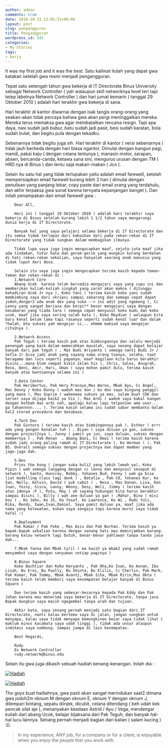 ```yaml
---
author: admin
comments: true
date: 2010-10-31 12:05:51+00:00
layout: post
slug: pengangguran
title: Pengangguran
wordpress_id: 545
categories:
- My Stories
tags:
- kerja
---
```


It was my first job and it was the best. Satu kalimat itulah yang dapat gwa katakan setelah gwa resmi menjadi pengangguran.

Tepat satu setengah tahun gwa bekerja di IT Directorate Binus University sebagai Network Controller ( yah walaupun skill networknya level teri tapi tetep labelnya Network Controller ) dan hari jumat kemarin ( tanggal 29 Oktober 2010 ) adalah hari terakhir gwa bekerja di sana.

Hari terakhir di kantor diwarnai dengan isak tangis orang-orang yang seakan-akan tidak percaya bahwa gwa akan pergi meninggalkan mereka. Mereka terus memaksa gwa agar membatalkan rencana resign. Tapi apa daya, nasi sudah jadi bubur, batu sudah jadi pasir, besi sudah karatan, bola sudah bulat, dan begitu pula dengan tekadku.

Sebenarnya tidak begitu juga sih. Hari terakhir di kantor ( versi sebenarnya ) tidak jauh berbeda dengan hari biasa ngantor. Dimulai dengan bangun pagi, mandi, pakai baju ( dengan celana tentunya ), manasin motor, sarapan, absen, bercanda-canda, ketawa sana sini, mengurus urusan dengan TM ( HRD nya di Binus ) dan tentu saja makan-makan ( Jco ).

Selain itu satu hal yang tidak terlupakan yaitu adalah email farewell, setelah mempersiapkan email farewell kurang lebih 2 hari ( dimulai dengan penulisan yang panjang lebar, copy paste dari email orang yang terdahulu, dan akhir terpaksa gwa sunat karena ternyata kepanjangan banget ). Dan inilah penampakan dari email farewell gwa :

``` text    
    Dear All,
    
    Hari ini ( tanggal 29 Oktober 2010 ) adalah hari terakhir saya bekerja di Binus setelah kurang lebih 1 1/2 tahun saya mengarungi dunia kerja di IT Directorate.
    
    Banyak hal yang saya pelajari selama bekerja di IT Directorate dan itu semua tidak terlepas dari kebaikan dari pada rekan-rekan di IT Directorate yang tidak sungkan dalam membagikan ilmunya.
    
    Tidak lupa saya juga ingin mengucapkan maaf, sejuta-juta maaf jika ada tindakan, tutur kata dan gerak-gerik yang mungkin kurang berkenan di hati rekan-rekan sekalian, saya hanyalah seorang anak manusia yang tidak luput dari dosa.
    
    Selain itu saya juga ingin mengucapkan terima kasih kepada teman-teman dan rekan-rekan di :
    1.Network Core
    Abang Ucok  karena telah bersedia mengajari saya yang cupu ini dan memberikan kuliah-kuliah singkat yang sarat akan makna ( ditunggu kehadiran Ucok Jr nya ), Koko Yani ( terima kasih koko yani sudah membimbing saya dari skripsi sampai sekarang dan semoga cepat dapat jodoh,denger2 ada anak dev yang suka --> ini adit yang ngomong ), Cc Lenny yang sangat berjasa dan berpi** besar mengajari saya dengan kesabaran yang tiada tara ( semoga cepat menyusul koko budi dan koko ucok, maaf jika saya sering salah kata ), Koko Maydian ( walaupun kita baru kenal belum lama tapi rasanya seperti sudah kenal luar dan dalam *halah, btw sukses yah mengejar si... ehmmm maksud saya mengejar cita2nya ).
    
    2.Network Access
    Pak Teguh ( terima kasih pak atas bimbingannya dan selalu menjadi penengah yang baik dalam memecahkan masalah, saya senang dapat belajar banyak dari pak teguh ) , Mas Budi Ariyanto ( semoga nanti Budi Jr / Sofia Jr bisa jadi anak yang sayang sama orang tuanya, soleha, taat beragama dan lucu seperti papanya. maaf kegilaan kita harus berakhir disini...mana blom sempat bikin iklan hix ), Chris, Sales, Anugrah, Reza, Deni, Amir, Hari, Oman ( saya mohon pamit dulu, terima kasih banyak atas bantuannya selama ini )
    
    3.Data Center
    Pak Heribertus, Pak Hery Pracoyo,Mas Warno, Mbak Ayu, Cc Angel, Mas Donny / Koko Donny ( waduh mas don / ko don saya bingung panggil yang mana ), Mas Suprie ( wakeeeee sukses ya mas, salam buat CDK dan server saya dijaga baik2 ya hix ), Mas Ardi ( waduh saya bakal kangen dengan kotbah mas ardi neh, apalagi kalau lagi telpon2an ama user... ga tahannnnn.... ). Terima kasih selama ini sudah sabar membantu dalam hal2 stored procedure dan database.
    
    4.Tech Dev
    Pak Gintoro ( terima kasih atas bimbingannya pak ), Esther ( errr ada yang pengen kenalan tuh ) , Biyan ( saya duluan ya gan, sukses dengan project2nya ), Junny ( pamit ya jun, saya duluan, sukses dengan membernya ) , Pak Renan  , Abang Bani, Cc Dewi ( terima kasih karena sudah jadi orang paling ramah di IT Directorate ), Ko Herman ( ), Pak BS. Overall semoga sukses dengan projectnya dan dapat member yang jago-jago dah.
    
    5.Dev
    Prins the kong ( jangan suka buli2 yang lebih lemah ya), Koko Pipin ( wah semoga langgeng dengan cc lenny dan menyusul sesepuh di network ), Santo, Hunvrey, Robby, Yohanes Bud, Fenny ( wah ga bisa liat modelling class lagi donk ) , Natalia , Pak CO, Yohanes Kur, Ko San, Nelly, Kelvin, David ( yuk cabut ) , Resa , Mas Danan, Lisa, Don Juan, Yossy, Sisca, Lanny, Wenny, Desy, Weli, Jimmy ( terima kasih atas idenya :P ), Putu, May ( ah sayang hubungan kita harus berakhir sampai disini ), Billy ( wah ane duluan ya gan ) ,Mahar, Bina ( misi bos ) , Ko John, Ko JS, Ko Yosef, Ko Lawrence, Ko Wi , Rudi Yuli, Rika, Rendy, Iwan,Ivan,Daniel. Saya pamit duluan ya, maaf jika ada nama yang kelewatan, bukan saya sengaja tapi karena murni saya tidak hafal :)
    
    6.Deployment
    Pak Komar / Pak Foke , Mas Azis dan Pak Burhan. Terima kasih ya bapak-bapak sekalian karena dengan senang hati mau meminjamkan barang-barang kalau network lagi butuh, benar-benar pahlawan tanpa tanda jasa dah...
    
    7.Mbak Yanna dan Mbak Cyril ( ma kasih ya mbak2 yang sudah ramah menyambut saya dengan senyuman setiap paginya )
    
    8.Binus Square
    Koko Bachtiar dan Koko Haryanto , Pak Oha,Ko Ivan, Ko Asnan, Ibu Lisah, Bu Erni, Bu Paully, Bu Shinta, Bu Elilis, Cc Cherlin, Pak Mark, Pak Komar, Pak Tommy, Mbak Avanti, Mbak Icha, Mbak Ririn,Mas Okta ( terima kasih telah memberi saya kesempatan belajar banyak di Binus Square )
    
    Dan terima kasih yang sebesar-besarnya kepada Pak Eddy dan Pak Johan karena mau menerima saya bekerja di IT Directorate, tanpa jasa Bapak mungkin saya masih ngegembel tanpa arah dan tujuan.
    
    Akhir kata, saya senang pernah menjadi satu bagian dari IT Directorate, nanti kalau bertemu saya di jalan, jangan sungkan untuk menyapa, kalau saya tidak menyapa kemungkinan besar saya tidak lihat ( maklum minus kacamata saya udah tinggi ), tidak ada unsur ataupun indikasi saya sombong. Sampai jumpa di lain kesempatan.
    
    Best Regards,
    
    Rudy
    Ex Network Controller
    rudy.network@binus.edu
```


Selain itu gwa juga dikasih sebuah hadiah kenang-kenangan. Inilah dia :

[![Hadiah](http://blog.rudylee.com/wp-content/uploads/2010/10/hadiah-300x225.jpg)](http://blog.rudylee.com/wp-content/uploads/2010/10/hadiah.jpg)

[![Hadiah](http://blog.rudylee.com/wp-content/uploads/2010/10/hadiah2-224x300.jpg)](http://blog.rudylee.com/wp-content/uploads/2010/10/hadiah2.jpg)

Thx guys buat hadiahnya, gwa pasti akan sangat merindukan saat2 dimana gwa jodoh2in oknum M dengan oknum E, oknum Y dengan oknum J, dilempari bintang, sepatu diinjek, dicubit, celana ditendang ( beh udah kek pencak silat aje ), menanyakan keadaan Astrid / Ayu / Vega, mendengar kuliah dari abang Ucok, belajar bijaksana dari Pak Teguh, dan banyak hal-hal lucu lainnya. Senang pernah menjadi bagian dari kalian ( salam kucing ) :D.


> In my experience, ANY job, for a company or for a client, is enjoyable when you enjoy the people that you work with.
